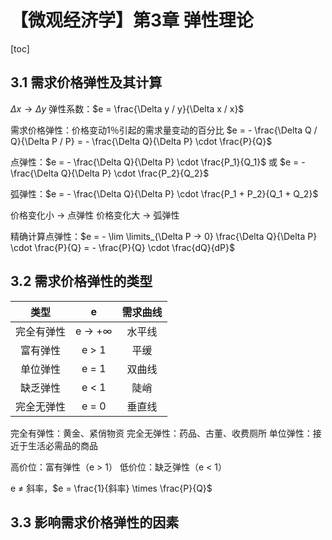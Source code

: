# 【微观经济学】第3章 弹性理论



[toc]



## 3.1 需求价格弹性及其计算

$\Delta x → \Delta y$
弹性系数：$e = \frac{\Delta y / y}{\Delta x / x}$

需求价格弹性：价格变动1％引起的需求量变动的百分比
	$e = - \frac{\Delta Q / Q}{\Delta P / P} = - \frac{\Delta Q}{\Delta P} \cdot \frac{P}{Q}$

点弹性：$e = - \frac{\Delta Q}{\Delta P} \cdot \frac{P_1}{Q_1}$ 或 $e = - \frac{\Delta Q}{\Delta P} \cdot \frac{P_2}{Q_2}$

弧弹性：$e = - \frac{\Delta Q}{\Delta P} \cdot \frac{P_1 + P_2}{Q_1 + Q_2}$

价格变化小 → 点弹性
价格变化大 → 弧弹性

精确计算点弹性：$e = - \lim \limits_{\Delta P → 0} \frac{\Delta Q}{\Delta P} \cdot \frac{P}{Q} = - \frac{P}{Q} \cdot \frac{dQ}{dP}$



## 3.2 需求价格弹性的类型

|    类型    |   e    | 需求曲线 |
| :--------: | :----: | :------: |
| 完全有弹性 | e → +∞ |  水平线  |
|  富有弹性  | e > 1  |   平缓   |
|  单位弹性  | e = 1  |  双曲线  |
|  缺乏弹性  | e < 1  |   陡峭   |
| 完全无弹性 | e = 0  |  垂直线  |

完全有弹性：黄金、紧俏物资
完全无弹性：药品、古董、收费厕所
单位弹性：接近于生活必需品的商品

高价位：富有弹性（e > 1）
低价位：缺乏弹性（e < 1）

e ≠ 斜率，$e = \frac{1}{斜率} \times \frac{P}{Q}$



## 3.3 影响需求价格弹性的因素

